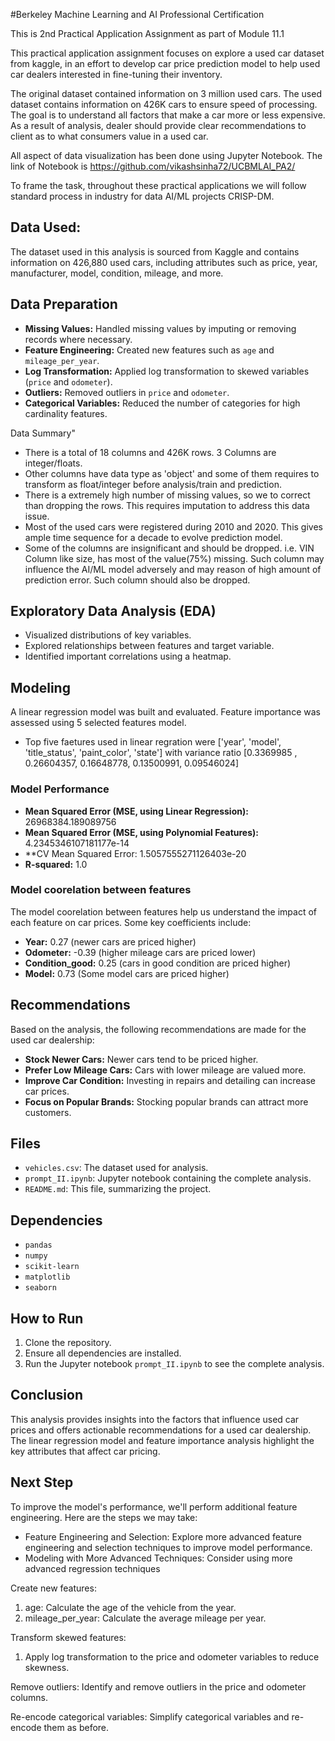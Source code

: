 ﻿#Berkeley Machine Learning and AI Professional Certification

This is 2nd Practical Application Assignment as part of Module 11.1

This practical application assignment focuses on explore a used car dataset from kaggle, in an effort to develop car price prediction model to help used car dealers interested in fine-tuning their inventory.

The original dataset contained information on 3 million used cars. The used dataset contains information on 426K cars to ensure speed of processing. The goal is to understand all factors that make a car more or less expensive. As a result of  analysis, dealer should provide clear recommendations to client as to what consumers value in a used car.

All aspect of data visualization has been done using Jupyter Notebook. The link of Notebook is 
https://github.com/vikashsinha72/UCBMLAI_PA2/



To frame the task, throughout these practical applications we will follow  standard process in industry for data AI/ML projects CRISP-DM.


## Data Used: 
The dataset used in this analysis is sourced from Kaggle and contains information on 426,880 used cars, including attributes such as price, year, manufacturer, model, condition, mileage, and more. 
 
## Data Preparation 
- **Missing Values:** Handled missing values by imputing or removing records where necessary. 
- **Feature Engineering:** Created new features such as `age` and `mileage_per_year`. 
- **Log Transformation:** Applied log transformation to skewed variables (`price` and `odometer`). 
- **Outliers:** Removed outliers in `price` and `odometer`. 
- **Categorical Variables:** Reduced the number of categories for high cardinality features. 

Data Summary"
- There is a total of 18 columns and 426K rows. 3 Columns are integer/floats.
- Other columns have data type as 'object' and some of them requires to transform as float/integer before analysis/train and prediction.
- There is a extremely high number of missing values, so we to correct than dropping the rows. This requires imputation to address this data issue.
- Most of the used cars were registered during 2010 and 2020. This gives ample time sequence for a decade to evolve prediction model.
- Some of the columns are insignificant and should be dropped. i.e. VIN
Column like size, has most of the value(75%) missing. Such column may influence the AI/ML model adversely and may reason of high amount of prediction error. Such column should also be dropped.

## Exploratory Data Analysis (EDA) 

- Visualized distributions of key variables. 
- Explored relationships between features and target variable. 
- Identified important correlations using a heatmap. 

  

## Modeling 
A linear regression model was built and evaluated. Feature importance was assessed using 5 selected features model. 
- Top five faetures used in linear regration were ['year', 'model', 'title_status', 'paint_color', 'state'] with variance ratio [0.3369985 , 0.26604357, 0.16648778, 0.13500991, 0.09546024]


### Model Performance 

- **Mean Squared Error (MSE, using Linear Regression):** 26968384.189089756
- **Mean Squared Error (MSE, using Polynomial Features):** 4.2345346107181177e-14
- **CV Mean Squared Error: 1.5057555271126403e-20 
- **R-squared:** 1.0


### Model coorelation between features 
The model coorelation between features help us understand the impact of each feature on car prices. Some key coefficients include: 

- **Year:** 0.27 (newer cars are priced higher) 
- **Odometer:** -0.39 (higher mileage cars are priced lower) 
- **Condition_good:** 0.25 (cars in good condition are priced higher) 
- **Model:** 0.73 (Some model cars are priced higher) 

  

## Recommendations 
Based on the analysis, the following recommendations are made for the used car dealership: 
- **Stock Newer Cars:** Newer cars tend to be priced higher. 
- **Prefer Low Mileage Cars:** Cars with lower mileage are valued more. 
- **Improve Car Condition:** Investing in repairs and detailing can increase car prices. 
- **Focus on Popular Brands:** Stocking popular brands can attract more customers. 

  

## Files 
- `vehicles.csv`: The dataset used for analysis. 
- `prompt_II.ipynb`: Jupyter notebook containing the complete analysis. 
- `README.md`: This file, summarizing the project. 


## Dependencies 
- `pandas` 
- `numpy` 
- `scikit-learn` 
- `matplotlib` 
- `seaborn` 

  

## How to Run 
1. Clone the repository. 
2. Ensure all dependencies are installed. 
3. Run the Jupyter notebook `prompt_II.ipynb` to see the complete analysis. 


## Conclusion 

This analysis provides insights into the factors that influence used car prices and offers actionable recommendations for a used car dealership. The linear regression model and feature importance analysis highlight the key attributes that affect car pricing. 



## Next Step

To improve the model's performance, we'll perform additional feature engineering. Here are the steps we may take: 

- Feature Engineering and Selection: Explore more advanced feature engineering and selection techniques to improve model performance. 
- Modeling with More Advanced Techniques: Consider using more advanced regression techniques 


Create new features: 
1. age: Calculate the age of the vehicle from the year. 
2. mileage_per_year: Calculate the average mileage per year. 

Transform skewed features: 
1. Apply log transformation to the price and odometer variables to reduce skewness. 

Remove outliers: 
Identify and remove outliers in the price and odometer columns. 

Re-encode categorical variables: 
Simplify categorical variables and re-encode them as before. 
